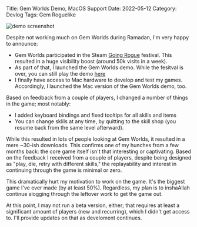 Title: Gem Worlds Demo, MacOS Support 
Date: 2022-05-12
Category: Devlog
Tags: Gem Roguelike

![demo screenshot](https://i.imgur.com/q61MvdI.png)

Despite not working much on Gem Worlds during Ramadan, I'm very happy to announce:

- Gem Worlds participated in the Steam [Going Rogue](https://store.steampowered.com/category/going_rogue) festival. This resulted in a huge visibility boost (around 50k visits in a week).
- As part of that, I launched the Gem Worlds demo. While the fesitval is over, you can still play the demo [here](https://s.team/a/1858760)
- I finally have access to Mac hardware to develop and test my games. Accordingly, I launched the Mac version of the Gem Worlds demo, too.


Based on feedback from a couple of players, I changed a number of things in the game; most notably:
- I added keyboard bindings and fixed tooltips for all skills and items
- You can change sklils at any time, by quitting to the skill shop (you resume back from the same level afterward).

While this resulted in lots of people looking at Gem Worlds, it resulted in a mere ~30-ish downloads.  This confirms one of my hunches from a few months back: the core game itself isn't that interesting or captivating. Based on the feedback I received from a couple of players, despite being designed as "play, die, retry with different skills," the replayability and interest in continuing through the game is minimal or zero.

This dramatically hurt my motivation to work on the game. It's the biggest game I've ever made (by at least 50%). Regardless, my plan is to inshaAllah continue slogging through the leftover work to get the game out.

At this point, I may not run a beta version, either; that requires at least a significant amount of players (new and recurring), which I didn't get access to. I'll provide updates on that as develoment continues.